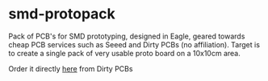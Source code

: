 # smd-protopack

Pack of PCB's for SMD prototyping, designed in Eagle, geared towards cheap PCB services such as Seeed and Dirty PCBs (no affiliation). 
Target is to create a single pack of very usable proto board on a 10x10cm area.

Order it directly [here](http://dirtypcbs.com/store/designer/details/wjt/5832/protopack-gerbers-1-0-zip) from Dirty PCBs
